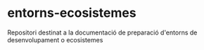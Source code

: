 # entorns-ecosistemes
Repositori destinat a la documentació de preparació d'entorns de desenvolupament o ecosistemes

